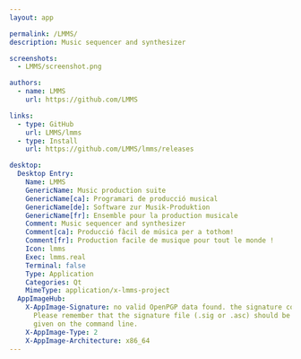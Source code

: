 ```yaml
---
layout: app

permalink: /LMMS/
description: Music sequencer and synthesizer

screenshots:
  - LMMS/screenshot.png

authors:
  - name: LMMS
    url: https://github.com/LMMS

links:
  - type: GitHub
    url: LMMS/lmms
  - type: Install
    url: https://github.com/LMMS/lmms/releases

desktop:
  Desktop Entry:
    Name: LMMS
    GenericName: Music production suite
    GenericName[ca]: Programari de producció musical
    GenericName[de]: Software zur Musik-Produktion
    GenericName[fr]: Ensemble pour la production musicale
    Comment: Music sequencer and synthesizer
    Comment[ca]: Producció fàcil de música per a tothom!
    Comment[fr]: Production facile de musique pour tout le monde !
    Icon: lmms
    Exec: lmms.real
    Terminal: false
    Type: Application
    Categories: Qt
    MimeType: application/x-lmms-project
  AppImageHub:
    X-AppImage-Signature: no valid OpenPGP data found. the signature could not be verified.
      Please remember that the signature file (.sig or .asc) should be the first file
      given on the command line.
    X-AppImage-Type: 2
    X-AppImage-Architecture: x86_64
---
```


